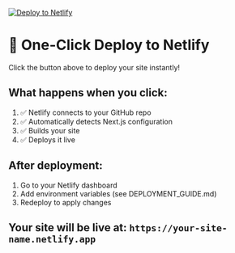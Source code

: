 [![Deploy to Netlify](https://www.netlify.com/img/deploy/button.svg)](https://app.netlify.com/start/deploy?repository=https://github.com/AbdullahYaseen01/RevoraProject)

# 🚀 One-Click Deploy to Netlify

Click the button above to deploy your site instantly!

## What happens when you click:
1. ✅ Netlify connects to your GitHub repo
2. ✅ Automatically detects Next.js configuration
3. ✅ Builds your site
4. ✅ Deploys it live

## After deployment:
1. Go to your Netlify dashboard
2. Add environment variables (see DEPLOYMENT_GUIDE.md)
3. Redeploy to apply changes

## Your site will be live at: `https://your-site-name.netlify.app`
